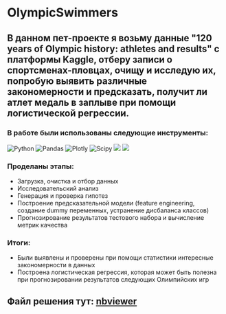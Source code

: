 # OlympicSwimmers
## В данном пет-проекте я возьму данные "120 years of Olympic history: athletes and results" с платформы Kaggle, отберу записи о спортсменах-пловцах, очищу и исследую их, попробую выявить различные закономерности и предсказать, получит ли атлет медаль в заплыве при помощи логистической регрессии.
### В работе были использованы следующие инструменты:
![Python](https://camo.githubusercontent.com/a82f90224cfb75e682adae9b9f9c3257638d16ecea35001155cac9618d234585/68747470733a2f2f696d672e736869656c64732e696f2f62616467652f707974686f6e2d77686974653f6c6f676f3d707974686f6e267374796c653d666f722d7468652d6261646765)
![Pandas](https://camo.githubusercontent.com/6857d3b9486585dd1154240b8c0f540678413e92feb328d69ea3dd54adc2db7d/68747470733a2f2f696d672e736869656c64732e696f2f62616467652f70616e6461732d77686974653f6c6f676f3d70616e646173266c6f676f436f6c6f723d626c7565267374796c653d666f722d7468652d6261646765) ![Plotly](https://camo.githubusercontent.com/e96f7ee545b2615b2f3681473e4a521512d94fbbe3bc6c1b357aa34390c7c29c/68747470733a2f2f696d672e736869656c64732e696f2f62616467652f706c6f746c792d77686974653f6c6f676f3d706c6f746c79266c6f676f436f6c6f723d626c7565267374796c653d666f722d7468652d6261646765)
![Scipy](https://camo.githubusercontent.com/c142c549619da86190c32d9c0fac28867482496c63080e69a9d446237a046cc9/68747470733a2f2f696d672e736869656c64732e696f2f62616467652f53636970792d77686974653f6c6f676f3d5363697079266c6f676f436f6c6f723d626c61636b267374796c653d666f722d7468652d6261646765) <img src="https://img.shields.io/badge/ScikitLearn-white?style=for-the-badge&logo=scikitlearn&logoColor=black"/> <img src="https://img.shields.io/badge/statsmodels-white?style=for-the-badge&logo=&logoColor="/>
### Проделаны этапы: 
- Загрузка, очистка и отбор данных
- Исследовательский анализ 
- Генерация и проверка гипотез
- Построение предсказательной модели (feature engineering, создание dummy переменных, устранение дисбаланса классов)
- Прогнозирование результатов тестового набора и вычисление метрик качества

### Итоги:
- Были выявлены и проверены при помощи статистики интересные закономерности в данных
- Построена логистическая регрессия, которая может быть полезна при прогнозировании результатов следующих Олимпийских игр
## Файл решения тут: [nbviewer](https://nbviewer.org/github/Mihail-Olegovich/OlympicSwimmers/blob/master/Olympic%20swimmers.ipynb)
